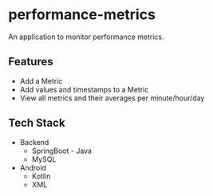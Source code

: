 # performance-metrics

An application to monitor performance metrics.

## Features
- Add a Metric 
- Add values and timestamps to a Metric
- View all metrics and their averages per minute/hour/day

## Tech Stack
- Backend
  - SpringBoot - Java 
  - MySQL
- Android
  - Kotlin
  - XML  
  